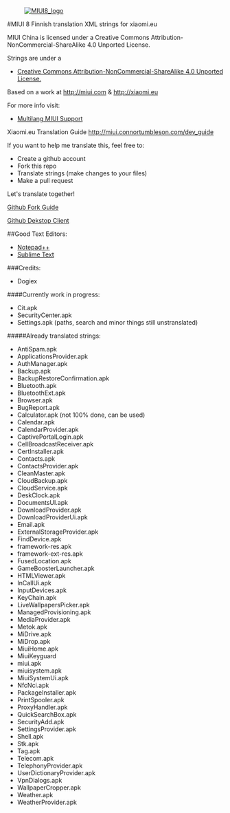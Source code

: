 <dl><dd><a href="https://xiaomi.eu/" target="_blank"><img src="http://i.imgur.com/8mHvQNw.png" border="0" alt="MIUI8_logo"></a></dd></dl>




#MIUI 8 Finnish translation XML strings for xiaomi.eu

MIUI China is licensed under a Creative Commons Attribution-NonCommercial-ShareAlike 4.0 Unported License.

Strings are under a 
- [Creative Commons Attribution-NonCommercial-ShareAlike 4.0 Unported License.](https://creativecommons.org/licenses/by-nc-sa/4.0/)

Based on a work at http://miui.com & http://xiaomi.eu

For more info visit:
- [Multilang MIUI Support](http://xiaomi.eu) 

Xiaomi.eu Translation Guide http://miui.connortumbleson.com/dev_guide

If you want to help me translate this, feel free to:
- Create a github account
- Fork this repo
- Translate strings (make changes to your files)
- Make a pull request

Let's translate together!

[Github Fork Guide](https://help.github.com/articles/fork-a-repo/)

[Github Dekstop Client](https://desktop.github.com/)

##Good Text Editors:
- [Notepad++](https://notepad-plus-plus.org/)
- [Sublime Text](https://www.sublimetext.com/)

###Credits:
- Dogiex

####Currently work in progress:
- Cit.apk
- SecurityCenter.apk
- Settings.apk (paths, search and minor things still unstranslated)

#####Already translated strings:
- AntiSpam.apk
- ApplicationsProvider.apk
- AuthManager.apk
- Backup.apk
- BackupRestoreConfirmation.apk
- Bluetooth.apk
- BluetoothExt.apk
- Browser.apk
- BugReport.apk
- Calculator.apk (not 100% done, can be used)
- Calendar.apk
- CalendarProvider.apk
- CaptivePortalLogin.apk
- CellBroadcastReceiver.apk
- CertInstaller.apk
- Contacts.apk
- ContactsProvider.apk
- CleanMaster.apk
- CloudBackup.apk
- CloudService.apk
- DeskClock.apk
- DocumentsUI.apk
- DownloadProvider.apk
- DownloadProviderUi.apk
- Email.apk
- ExternalStorageProvider.apk
- FindDevice.apk
- framework-res.apk
- framework-ext-res.apk
- FusedLocation.apk
- GameBoosterLauncher.apk
- HTMLViewer.apk
- InCallUi.apk
- InputDevices.apk
- KeyChain.apk
- LiveWallpapersPicker.apk
- ManagedProvisioning.apk
- MediaProvider.apk
- Metok.apk
- MiDrive.apk
- MiDrop.apk
- MiuiHome.apk
- MiuiKeyguard
- miui.apk
- miuisystem.apk
- MiuiSystemUi.apk
- NfcNci.apk
- PackageInstaller.apk
- PrintSpooler.apk
- ProxyHandler.apk
- QuickSearchBox.apk
- SecurityAdd.apk
- SettingsProvider.apk
- Shell.apk
- Stk.apk
- Tag.apk
- Telecom.apk
- TelephonyProvider.apk
- UserDictionaryProvider.apk
- VpnDialogs.apk
- WallpaperCropper.apk
- Weather.apk
- WeatherProvider.apk